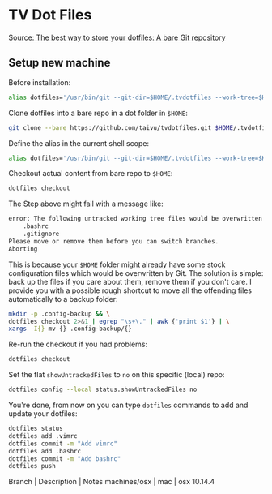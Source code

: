 # TV Dot Files

[Source: The best way to store your dotfiles: A bare Git repository](https://www.atlassian.com/git/tutorials/dotfiles)

## Setup new machine

Before installation:

``` bash
alias dotfiles='/usr/bin/git --git-dir=$HOME/.tvdotfiles --work-tree=$HOME'
```

Clone dotfiles into a bare repo in a dot folder in `$HOME`:

``` bash
git clone --bare https://github.com/taivu/tvdotfiles.git $HOME/.tvdotfiles
```

Define the alias in the current shell scope:

``` bash
alias dotfiles='/usr/bin/git --git-dir=$HOME/.tvdotfiles --work-tree=$HOME'
```

Checkout actual content from bare repo to `$HOME`:

``` bash
dotfiles checkout
```

The Step above might fail with a message like:

``` bash
error: The following untracked working tree files would be overwritten by checkout:
    .bashrc
    .gitignore
Please move or remove them before you can switch branches.
Aborting
```

This is because your `$HOME` folder might already have some stock configuration files which would be overwritten by Git. The solution is simple: back up the files if you care about them, remove them if you don't care. I provide you with a possible rough shortcut to move all the offending files automatically to a backup folder:

``` bash
mkdir -p .config-backup && \
dotfiles checkout 2>&1 | egrep "\s+\." | awk {'print $1'} | \
xargs -I{} mv {} .config-backup/{}
```

Re-run the checkout if you had problems:

``` bash
dotfiles checkout
```

Set the flat `showUntrackedFiles` to `no` on this specific (local) repo:

``` bash
dotfiles config --local status.showUntrackedFiles no
```

You're done, from now on you can type `dotfiles` commands to add and update your dotfiles:

``` bash
dotfiles status
dotfiles add .vimrc
dotfiles commit -m "Add vimrc"
dotfiles add .bashrc
dotfiles commit -m "Add bashrc"
dotfiles push
```

Branch | Description | Notes
machines/osx | mac | osx 10.14.4


